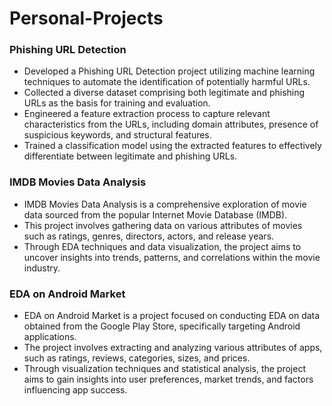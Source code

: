 # Personal-Projects

### Phishing URL Detection
* Developed a Phishing URL Detection project utilizing machine learning techniques to automate the identification of potentially harmful URLs.
* Collected a diverse dataset comprising both legitimate and phishing URLs as the basis for training and evaluation.
* Engineered a feature extraction process to capture relevant characteristics from the URLs, including domain attributes, presence of suspicious keywords, and structural features.
* Trained a classification model using the extracted features to effectively differentiate between legitimate and phishing URLs.

### IMDB Movies Data Analysis
* IMDB Movies Data Analysis is a comprehensive exploration of movie data sourced from the popular Internet Movie Database (IMDB).
* This project involves gathering data on various attributes of movies such as ratings, genres, directors, actors, and release years.
* Through EDA techniques and data visualization, the project aims to uncover insights into trends, patterns, and correlations within the movie industry.

### EDA on Android Market
* EDA on Android Market is a project focused on conducting EDA on data obtained from the Google Play Store, specifically targeting Android applications.
* The project involves extracting and analyzing various attributes of apps, such as ratings, reviews, categories, sizes, and prices.
* Through visualization techniques and statistical analysis, the project aims to gain insights into user preferences, market trends, and factors influencing app success.
